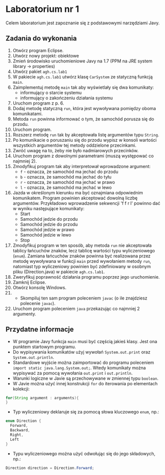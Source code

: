 # Laboratorium nr 1

Celem laboratorium jest zapoznanie się z podstawowymi narzędziami Javy.

## Zadania do wykonania

1. Otwórz program Eclipse.
2. Utwórz nowy projekt: obiektowe
3. Zmień środowisko uruchomieniowe Javy na 1.7 (PPM na JRE system library -> properties)
4. Utwórz pakiet `agh.cs.lab1`
5. W pakiecie `agh.cs.lab1` utwórz klasę `CarSystem` ze statyczną funkcją `main`.
6. Zaimplementuj metodę `main` tak aby wyświetlały się dwa komunikaty:
   - informujący o starcie systemu
   - informujący o zakończeniu działania systemu
7. Uruchom program z p. 6.
8. Dodaj metodę statyczną `run`, która jest wywoływana pomiędzy oboma komunikatami.
9. Metoda `run` powinna informować o tym, że samochód porusza się do przodu.
10. Uruchom program.
11. Rozszerz metodę `run` tak by akceptowała listę argumentów typu `String`.
12. Po komunikacie o poruszaniu się do przodu wypisz w konsoli wartości wszystkich argumentów tej metody oddzielone przecinkami.
13. Zwróć uwagę na to, żeby nie było nadmiarowych przecinków.
14. Uruchom program z dowolnymi parametrami (muszą występować co najmniej 2).
15. Zmodyfikuj program tak aby interpretował wprowadzone argument:
    - `f` - oznacza, że samochód ma jechać do przodu
    - `b` - oznacza, że samochód ma jechać do tyłu
    - `r` - oznacza, że samochód ma jechać w prawo
    - `l` - oznacza, że samochód ma jechać w lewo
16. Jazda w określonym kierunku ma być oznajmiana odpowiednim komunikatem. Program powinien akceptować dowolną liczbę
    argumentów. Przykładowo wprowadzenie sekwencji 'f f r l' powinno dać w wyniku następujące komunikaty:
    - Start
    - Samochód jedzie do przodu
    - Samochód jedzie do przodu
    - Samochód jedzie w prawo
    - Samochód jedzie w lewo
    - Stop
17. Zmodyfikuj program w ten sposób, aby metoda `run` nie akceptowała tablicy łańcuchów znaków, lecz tablicę
    wartości typu wyliczeniowego (`enum`). Zamiana łańcuchów znaków powinna być realizowana przez metodę wywoływana w
    funkcji `main` przed wywołaniem metody `run`, natomiast typ wyliczeniowy powinien być zdefiniowany w osobnym pliku
    (Direction.java) w pakiecie `agh.cs.lab1`.
18. Zweryfikuj poprawność działania programu poprzez jego uruchomienie.
19. Zamknij Eclipse.
20. Otwórz konsolę Windows.
21. * Skompiluj ten sam program poleceniem `javac` (o ile znajdziesz polecenie `javac`).
22. Uruchom program poleceniem `java` przekazując co najmniej 2 argumenty.


## Przydatne informacje
* W programie Javy funkcja `main` musi być częścią jakieś klasy. Jest ona punktem startowym programu.
* Do wypisywania komunikatów użyj wywołań `System.out.print` oraz `System.out.println`.
* Standardowe wyjście można zaimportować do programu poleceniem `import static java.lang.System.out;`. 
  Wtedy komunikaty można wypisywać za pomocą wywołania `out.print` i `out.println`.
* Warunki logiczne w Javie są przechowywane w zmiennej typu `boolean`.
* W Javie można użyć innej konstrukcji `for` do iterowania po elementach kolekcji:
```java
for(String argument : arguments){
}
```
* Typ wyliczeniowy deklaruje się za pomocą słowa kluczowego `enum`, np.:
```java
enum Direction {
  Forward,
  Backward,
  Right,
  Left
}
```
* Typu wyliczeniowego można użyć odwołując się do jego składowych, np.:
```java
Direction direction = Direction.Forward;
```
